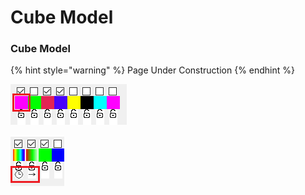 # Cube Model

### Cube Model

{% hint style="warning" %}
Page Under Construction
{% endhint %}

![](../../../.gitbook/assets/image%20%28711%29.png)

![](../../../.gitbook/assets/image%20%28751%29.png)


